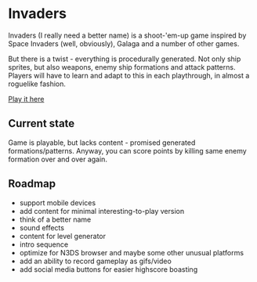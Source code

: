 # Invaders
Invaders (I really need a better name) is a shoot-'em-up game inspired
by Space Invaders (well, obviously), Galaga and a number of other games.

But there is a twist - everything is procedurally generated. Not only
ship sprites, but also weapons, enemy ship formations and attack patterns.
Players will have to learn and adapt to this in each playthrough, in
almost a roguelike fashion.

[Play it here](http://invaders.catgirl.games/)

## Current state
Game is playable, but lacks content - promised generated
formations/patterns. Anyway, you can score points by killing same enemy
formation over and over again.

## Roadmap
* support mobile devices
* add content for minimal interesting-to-play version
* think of a better name
* sound effects
* content for level generator
* intro sequence
* optimize for N3DS browser and maybe some other unusual platforms
* add an ability to record gameplay as gifs/video
* add social media buttons for easier highscore boasting